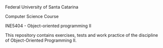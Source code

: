 Federal University of Santa Catarina

Computer Science Course

INE5404 - Object-oriented programming II



This repository contains exercises, tests and work practice of the discipline of Object-Oriented Programming II.
